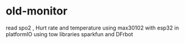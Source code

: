 # old-monitor
read spo2 , Hurt rate and temperature using max30102 with esp32 in platformIO using tow libraries sparkfun and DFrbot
